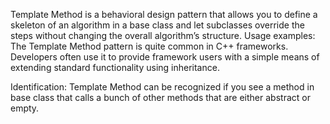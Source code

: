 Template Method is a behavioral design pattern that allows you to define a skeleton of an algorithm in a base class and let subclasses override the steps without changing the overall algorithm’s structure.
Usage examples: The Template Method pattern is quite common in C++ frameworks. Developers often use it to provide framework users with a simple means of extending standard functionality using inheritance.

Identification: Template Method can be recognized if you see a method in base class that calls a bunch of other methods that are either abstract or empty.
